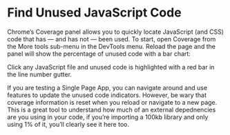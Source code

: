 # Find Unused JavaScript Code

Chrome’s Coverage panel allows you to quickly locate JavaScript (and CSS) code that has — and has not — been used. To start, open Coverage from the More tools sub-menu in the DevTools menu. Reload the page and the panel will show the percentage of unused code with a bar chart:

Click any JavaScript file and unused code is highlighted with a red bar in the line number gutter.

If you are testing a Single Page App, you can navigate around and use features to update the unused code indicators. However, be wary that coverage information is reset when you reload or navigate to a new page. This is a great tool to understand how much of an external depednencies are you using in your code, if you’re importing a 100kb library and only using 1% of it, you’ll clearly see it here too.
